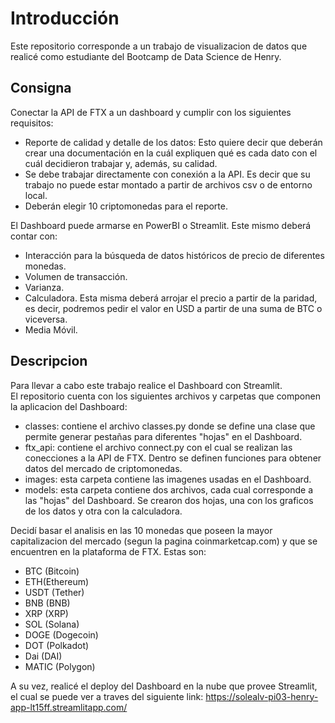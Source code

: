 # Introducción
Este repositorio corresponde a un trabajo de visualizacion de datos que realicé como estudiante del Bootcamp de Data Science de Henry.

## Consigna
Conectar la API de FTX a un dashboard y cumplir con los siguientes requisitos:<br>

* Reporte de calidad y detalle de los datos: Esto quiere decir que deberán crear una documentación en la cuál expliquen qué es cada dato con el cuál decidieron trabajar y, además, su calidad.
* Se debe trabajar directamente con conexión a la API. Es decir que su trabajo no puede estar montado a partir de archivos csv o de entorno local.
* Deberán elegir 10 criptomonedas para el reporte.<br>

El Dashboard puede armarse en PowerBI o Streamlit. Este mismo deberá contar con:<br>
* Interacción para la búsqueda de datos históricos de precio de diferentes monedas.
* Volumen de transacción.
* Varianza.
* Calculadora. Esta misma deberá arrojar el precio a partir de la paridad, es decir, podremos pedir el valor en USD a partir de una suma de BTC o viceversa.
* Media Móvil.

## Descripcion
Para llevar a cabo este trabajo realice el Dashboard con Streamlit.<br>
El repositorio cuenta con los siguientes archivos y carpetas que componen la aplicacion del Dashboard:
* classes: contiene el archivo classes.py donde se define una clase que permite generar pestañas para diferentes "hojas" en el Dashboard.
* ftx_api: contiene el archivo connect.py con el cual se realizan las conecciones a la API de FTX. Dentro se definen funciones para obtener datos del mercado de criptomonedas.
* images: esta carpeta contiene las imagenes usadas en el Dashboard.
* models: esta carpeta contiene dos archivos, cada cual corresponde a las "hojas" del Dashboard. Se crearon dos hojas, una con los graficos de los datos y otra con la calculadora.<br>

Decidí basar el analisis en las 10 monedas que poseen la mayor capitalizacion del mercado (segun la pagina  coinmarketcap.com) y que se encuentren en la plataforma de FTX. Estas son:

* BTC (Bitcoin)
* ETH(Ethereum)
* USDT (Tether)
* BNB (BNB)
* XRP (XRP)
* SOL (Solana) 
* DOGE (Dogecoin)
* DOT (Polkadot)
* Dai (DAI)
* MATIC (Polygon)

A su vez, realicé el deploy del Dashboard en la nube que provee Streamlit, el cual se puede ver a traves del siguiente link: https://solealv-pi03-henry-app-lt15ff.streamlitapp.com/